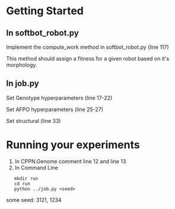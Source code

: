 # Getting Started

## In softbot_robot.py
Implement the compute_work method in softbot_robot.py (line 117)

This method should assign a fitness for a given robot based on it's morphology.

## In job.py
Set Genotype hyperparameters (line 17-22)

Set AFPO hyperparameters (line 25-27)

Set structural (line 33)

# Running your experiments
1. In CPPN.Genome
comment line 12 and line 13
2. In Command Line
```
   mkdir run
   cd run
   python ../job.py <seed>
```
some seed: 3121, 1234